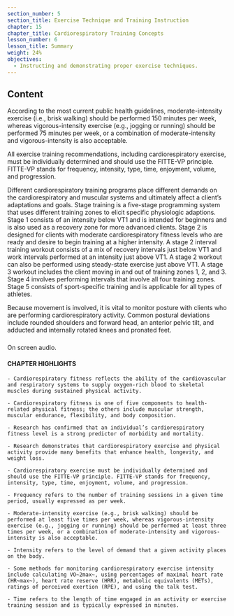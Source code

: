 ```yaml
---
section_number: 5
section_title: Exercise Technique and Training Instruction
chapter: 15
chapter_title: Cardiorespiratory Training Concepts
lesson_number: 6
lesson_title: Summary
weight: 24%
objectives:
  - Instructing and demonstrating proper exercise techniques.
---
```


## Content
According to the most current public health guidelines, moderate-intensity exercise (i.e., brisk walking) should be performed 150 minutes per week, whereas vigorous-intensity exercise (e.g., jogging or running) should be performed 75 minutes per week, or a combination of moderate-intensity and vigorous-intensity is also acceptable.

All exercise training recommendations, including cardiorespiratory exercise, must be individually determined and should use the FITTE-VP principle. FITTE-VP stands for frequency, intensity, type, time, enjoyment, volume, and progression.

Different cardiorespiratory training programs place different demands on the cardiorespiratory and muscular systems and ultimately affect a client’s adaptations and goals. Stage training is a five-stage programming system that uses different training zones to elicit specific physiologic adaptions. Stage 1 consists of an intensity below VT1 and is intended for beginners and is also used as a recovery zone for more advanced clients. Stage 2 is designed for clients with moderate cardiorespiratory fitness levels who are ready and desire to begin training at a higher intensity. A stage 2 interval training workout consists of a mix of recovery intervals just below VT1 and work intervals performed at an intensity just above VT1. A stage 2 workout can also be performed using steady-state exercise just above VT1. A stage 3 workout includes the client moving in and out of training zones 1, 2, and 3. Stage 4 involves performing intervals that involve all four training zones. Stage 5 consists of sport-specific training and is applicable for all types of athletes.

Because movement is involved, it is vital to monitor posture with clients who are performing cardiorespiratory activity. Common postural deviations include rounded shoulders and forward head, an anterior pelvic tilt, and adducted and internally rotated knees and pronated feet.

### 

On screen audio. 

#### CHAPTER HIGHLIGHTS

	- Cardiorespiratory fitness reflects the ability of the cardiovascular and respiratory systems to supply oxygen-rich blood to skeletal muscles during sustained physical activity.

	- Cardiorespiratory fitness is one of five components to health-related physical fitness; the others include muscular strength, muscular endurance, flexibility, and body composition.

	- Research has confirmed that an individual’s cardiorespiratory fitness level is a strong predictor of morbidity and mortality.

	- Research demonstrates that cardiorespiratory exercise and physical activity provide many benefits that enhance health, longevity, and weight loss.

	- Cardiorespiratory exercise must be individually determined and should use the FITTE-VP principle. FITTE-VP stands for frequency, intensity, type, time, enjoyment, volume, and progression.

	- Frequency refers to the number of training sessions in a given time period, usually expressed as per week.

	- Moderate-intensity exercise (e.g., brisk walking) should be performed at least five times per week, whereas vigorous-intensity exercise (e.g., jogging or running) should be performed at least three times per week, or a combination of moderate-intensity and vigorous-intensity is also acceptable.

	- Intensity refers to the level of demand that a given activity places on the body.

	- Some methods for monitoring cardiorespiratory exercise intensity include calculating VO~2max~, using percentages of maximal heart rate (HR~max~), heart rate reserve (HRR), metabolic equivalents (METs), ratings of perceived exertion (RPE), and using the talk test.

	- Time refers to the length of time engaged in an activity or exercise training session and is typically expressed in minutes.